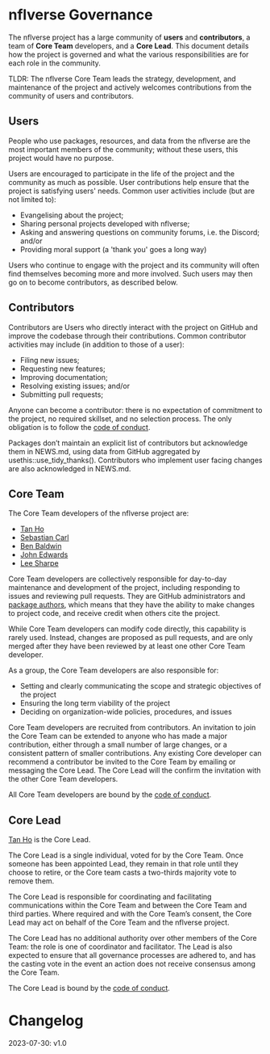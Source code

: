 <!-- 
This governance model is adapted from:
- the ggplot2 governance model <https://github.com/tidyverse/ggplot2/blob/main/GOVERNANCE.md>
- the Benevolent dictator governance model by Ross Gardler and Gabriel Hanganu <http://oss-watch.ac.uk/resources/benevolentdictatorgovernancemodel>
- tidyverse tidyups governance notes: <https://github.com/tidyverse/tidyups/blob/main/004-governance.md>
and is licensed under CC-BY-SA-4.0
-->

# nflverse Governance

The nflverse project has a large community of __users__ and __contributors__, a team of 
__Core Team__ developers, and a __Core Lead__. This document details how the project
is governed and what the various responsibilities are for each role in the community.

TLDR: The nflverse Core Team leads the strategy, development, and maintenance of the 
project and actively welcomes contributions from the community of users and contributors.

## Users

People who use packages, resources, and data from the nflverse are the most important 
members of the community; without these users, this project would have no purpose.

Users are encouraged to participate in the life of the project and the community 
as much as possible. User contributions help ensure that the project is satisfying 
users' needs. Common user activities include (but are not limited to):

* Evangelising about the project;
* Sharing personal projects developed with nflverse;
* Asking and answering questions on community forums, i.e. the Discord; and/or
* Providing moral support (a 'thank you' goes a long way)

Users who continue to engage with the project and its community will often find 
themselves becoming more and more involved. Such users may then go on to become 
contributors, as described below.

## Contributors

Contributors are Users who directly interact with the project on GitHub and improve
the codebase through their contributions. 
Common contributor activities may include (in addition to those of a user):

* Filing new issues;
* Requesting new features;
* Improving documentation;
* Resolving existing issues; and/or
* Submitting pull requests;

Anyone can become a contributor: there is no expectation of commitment to the project, 
no required skillset, and no selection process. The only obligation is to follow the 
[code of conduct](CODE_OF_CONDUCT.md).

Packages don’t maintain an explicit list of contributors but acknowledge them in NEWS.md, 
using data from GitHub aggregated by usethis::use_tidy_thanks(). Contributors who implement 
user facing changes are also acknowledged in NEWS.md.

<!-- Specific advice for contributing to the project can be found in
[CONTRIBUTING.md](https://github.com/tidyverse/ggplot2/blob/master/CONTRIBUTING.md). -->

## Core Team

The Core Team developers of the nflverse project are:
* [Tan Ho](https://github.com/tanho63)
* [Sebastian Carl](https://github.com/mrcaseb)
* [Ben Baldwin](https://github.com/guga31bb)
* [John Edwards](https://github.com/john-b-edwards)
* [Lee Sharpe](https://github.com/leesharpe)

Core Team developers are collectively responsible for day-to-day maintenance and development 
of the project, including responding to issues and reviewing pull requests. They are 
GitHub administrators and [package authors](https://github.com/nflverse/nflverse/blob/HEAD/DESCRIPTION), 
which means that they have the ability to make changes to project code, and receive 
credit when others cite the project.

While Core Team developers can modify code directly, this capability is rarely used. 
Instead, changes are proposed as pull requests, and are only merged after they 
have been reviewed by at least one other Core Team developer. 

As a group, the Core Team developers are also responsible for:

* Setting and clearly communicating the scope and strategic objectives of the project
* Ensuring the long term viability of the project
* Deciding on organization-wide policies, procedures, and issues

Core Team developers are recruited from contributors. An invitation to join the Core 
Team can be extended to anyone who has made a major contribution, either through 
a small number of large changes, or a consistent pattern of smaller contributions. 
Any existing Core developer can recommend a contributor be invited to the Core Team 
by emailing or messaging the Core Lead. The Core Lead will the confirm the invitation 
with the other Core Team developers.

All Core Team developers are bound by the [code of conduct](CODE_OF_CONDUCT.md).

## Core Lead

[Tan Ho](https://github.com/tanho63) is the Core Lead.

The Core Lead is a single individual, voted for by the Core Team. Once someone 
has been appointed Lead, they remain in that role until they choose to retire, or 
the Core team casts a two-thirds majority vote to remove them.

The Core Lead is responsible for coordinating and facilitating communications within 
the Core Team and between the Core Team and third parties. Where required and with the 
Core Team’s consent, the Core Lead may act on behalf of the Core Team and the nflverse
project.

The Core Lead has no additional authority over other members of the Core Team: the 
role is one of coordinator and facilitator. The Lead is also expected to ensure 
that all governance processes are adhered to, and has the casting vote in the event
an action does not receive consensus among the Core Team.

The Core Lead is bound by the [code of conduct](CODE_OF_CONDUCT.md).

# Changelog
2023-07-30: v1.0
